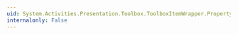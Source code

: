 ```yaml
---
uid: System.Activities.Presentation.Toolbox.ToolboxItemWrapper.PropertyChanged
internalonly: False
---
```

